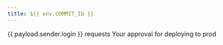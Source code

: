 ```yaml
---
title: ${{ env.COMMIT_ID }}
---
```

{{ payload.sender.login }} requests Your approval for deploying to prod

